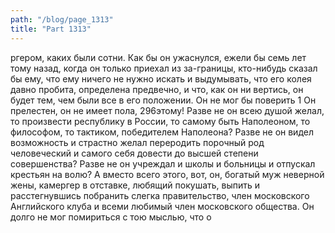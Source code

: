 ```yaml
---
path: "/blog/page_1313"
title: "Part 1313"
---
```


ргером, каких были сотни.
Как бы он ужаснулся, ежели бы семь лет тому назад, когда он только приехал из за-границы, кто-нибудь сказал бы ему, что ему ничего не нужно искать и выдумывать, что его колея давно пробита, определена предвечно, и что, как он ни вертись, он будет тем, чем были все в его положении. Он не мог бы поверить 1 Он прелестен, он не имеет пола,
296этому! Разве не он всею душой желал, то произвести республику в России, то самому быть Наполеоном, то философом, то тактиком, победителем Наполеона? Разве не он видел возможность и страстно желал переродить порочный род человеческий и самого себя довести до высшей степени совершенства? Разве не он учреждал и школы и больницы и отпускал крестьян на волю?
А вместо всего этого, вот, он, богатый муж неверной жены, камергер в отставке, любящий покушать, выпить и расстегнувшись побранить слегка правительство, член московского Английского клуба и всеми любимый член московского общества. Он долго не мог помириться с тою мыслью, что о
